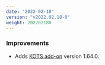 ```yaml
---
date: "2022-02-18"
version: "v2022.02.18-0"
weight: 202202180
---
```


### <span class="label label-blue">Improvements</span>
- Adds [KOTS add-on](/docs/add-ons/kotsadm) version 1.64.0.

